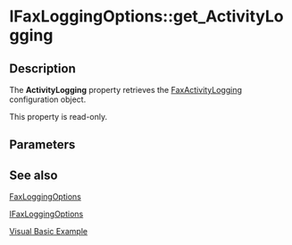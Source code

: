 # IFaxLoggingOptions::get_ActivityLogging

## Description

The **ActivityLogging** property retrieves the [FaxActivityLogging](https://learn.microsoft.com/previous-versions/windows/desktop/fax/-mfax-faxactivitylogging) configuration object.

This property is read-only.

## Parameters

## See also

[FaxLoggingOptions](https://learn.microsoft.com/previous-versions/windows/desktop/fax/-mfax-faxloggingoptions)

[IFaxLoggingOptions](https://learn.microsoft.com/previous-versions/windows/desktop/api/faxcomex/nn-faxcomex-ifaxloggingoptions)

[Visual Basic Example](https://learn.microsoft.com/previous-versions/windows/desktop/fax/-mfax-setting-logging-options)